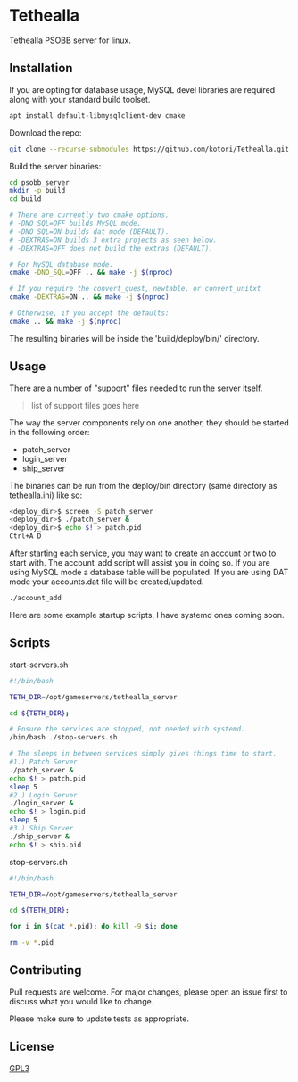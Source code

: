 
# Tethealla

Tethealla PSOBB server for linux.

## Installation

If you are opting for database usage, MySQL devel libraries are required along with your standard build toolset.
```bash
apt install default-libmysqlclient-dev cmake
```

Download the repo:
```bash
git clone --recurse-submodules https://github.com/kotori/Tethealla.git psobb_server
```

Build the server binaries:
```bash
cd psobb_server
mkdir -p build
cd build

# There are currently two cmake options.
# -DNO_SQL=OFF builds MySQL mode.
# -DNO_SQL=ON builds dat mode (DEFAULT).
# -DEXTRAS=ON builds 3 extra projects as seen below.
# -DEXTRAS=OFF does not build the extras (DEFAULT).

# For MySQL database mode.
cmake -DNO_SQL=OFF .. && make -j $(nproc)

# If you require the convert_quest, newtable, or convert_unitxt
cmake -DEXTRAS=ON .. && make -j $(nproc)

# Otherwise, if you accept the defaults:
cmake .. && make -j $(nproc)
```

The resulting binaries will be inside the 'build/deploy/bin/' directory.


## Usage

There are a number of "support" files needed to run the server itself.
> list of support files goes here


The way the server components rely on one another, they should be started in the following order:
- patch_server
- login_server
- ship_server

The binaries can be run from the deploy/bin directory (same directory as tethealla.ini) like so:
```bash
<deploy_dir>$ screen -S patch_server
<deploy_dir>$ ./patch_server &
<deploy_dir>$ echo $! > patch.pid
Ctrl+A D
```

After starting each service, you may want to create an account or two to start with.
The account_add script will assist you in doing so. If you are using MySQL mode a database
table will be populated. If you are using DAT mode your accounts.dat file will be created/updated.
```bash
./account_add
```

Here are some example startup scripts, I have systemd ones coming soon.


## Scripts

start-servers.sh
```bash
#!/bin/bash

TETH_DIR=/opt/gameservers/tethealla_server

cd ${TETH_DIR};

# Ensure the services are stopped, not needed with systemd.
/bin/bash ./stop-servers.sh

# The sleeps in between services simply gives things time to start.
#1.) Patch Server
./patch_server &
echo $! > patch.pid
sleep 5
#2.) Login Server
./login_server &
echo $! > login.pid
sleep 5
#3.) Ship Server
./ship_server &
echo $! > ship.pid
```

stop-servers.sh
```bash
#!/bin/bash

TETH_DIR=/opt/gameservers/tethealla_server

cd ${TETH_DIR};

for i in $(cat *.pid); do kill -9 $i; done

rm -v *.pid

```



## Contributing
Pull requests are welcome. For major changes, please open an issue first to discuss what you would like to change.

Please make sure to update tests as appropriate.

## License
[GPL3](https://www.gnu.org/licenses/gpl-3.0.en.html)
